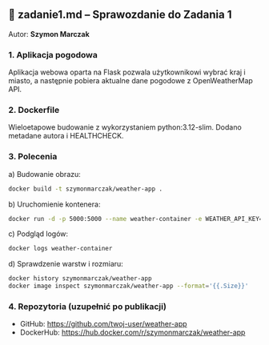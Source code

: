 ## 📄 zadanie1.md – Sprawozdanie do Zadania 1  
Autor: **Szymon Marczak**

### 1. Aplikacja pogodowa
Aplikacja webowa oparta na Flask pozwala użytkownikowi wybrać kraj i miasto, a następnie pobiera aktualne dane pogodowe z OpenWeatherMap API.

### 2. Dockerfile
Wieloetapowe budowanie z wykorzystaniem python:3.12-slim. Dodano metadane autora i HEALTHCHECK.

### 3. Polecenia

a) Budowanie obrazu:
```bash
docker build -t szymonmarczak/weather-app .
```

b) Uruchomienie kontenera:
```bash
docker run -d -p 5000:5000 --name weather-container -e WEATHER_API_KEY=YOUR_API_KEY szymonmarczak/weather-app
```

c) Podgląd logów:
```bash
docker logs weather-container
```

d) Sprawdzenie warstw i rozmiaru:
```bash
docker history szymonmarczak/weather-app
docker image inspect szymonmarczak/weather-app --format='{{.Size}}'
```

### 4. Repozytoria (uzupełnić po publikacji)
- GitHub: https://github.com/twoj-user/weather-app
- DockerHub: https://hub.docker.com/r/szymonmarczak/weather-app